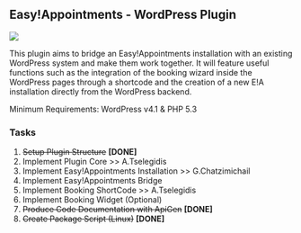 ## Easy!Appointments - WordPress Plugin
<img src="https://easyappointments.files.wordpress.com/2015/02/easyappointments-wp-plugin-banner.png">

This plugin aims to bridge an Easy!Appointments installation with an existing WordPress system and make them work together. It will feature useful functions such as the integration of the booking wizard inside the WordPress pages 
through a shortcode and the creation of a new E!A installation directly from the WordPress backend.

Minimum Requirements: WordPress v4.1 & PHP 5.3

### Tasks

1. ~~Setup Plugin Structure~~ **[DONE]**
2. Implement Plugin Core >> A.Tselegidis
3. Implement Easy!Appointments Installation >> G.Chatzimichail
4. Implement Easy!Appointments Bridge
5. Implement Booking ShortCode >> A.Tselegidis
6. Implement Booking Widget (Optional)
7. ~~Produce Code Documentation with ApiGen~~ **[DONE]**
8. ~~Create Package Script (Linux)~~ **[DONE]**